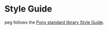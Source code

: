 # Style Guide

peg follows the [Pony standard library Style Guide](https://github.com/ponylang/ponyc/blob/master/STYLE_GUIDE.md).
